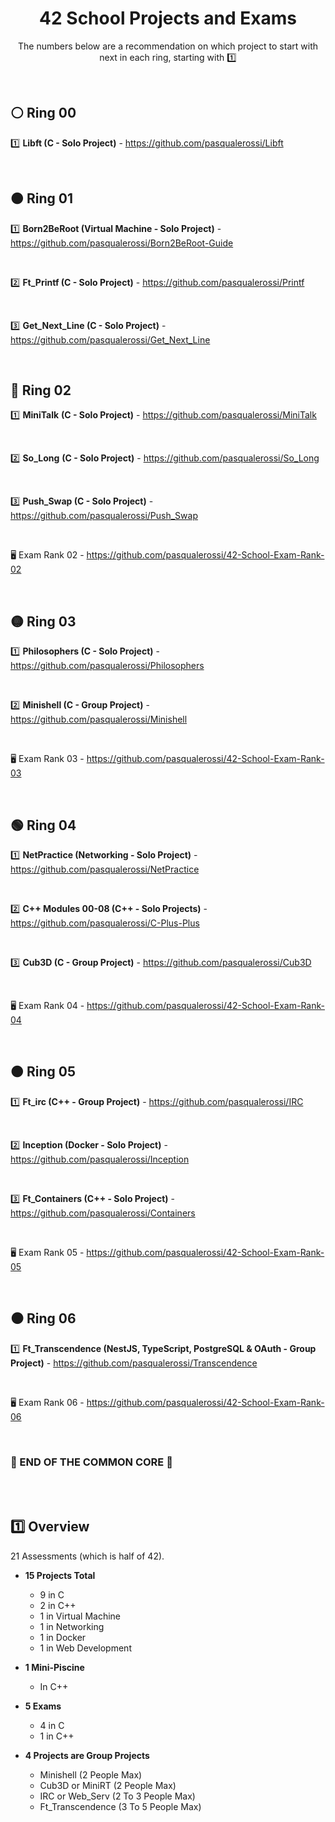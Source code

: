 <div align="center">

# 42 School Projects and Exams

The numbers below are a recommendation on which project to start with next in each ring, starting with :one:

</div>


<br>

## ⚪ Ring 00

</div>

1️⃣ **Libft (C - Solo Project)** - https://github.com/pasqualerossi/Libft


<br>

## 🟠 Ring 01

</div>

1️⃣ **Born2BeRoot (Virtual Machine - Solo Project)** - https://github.com/pasqualerossi/Born2BeRoot-Guide

<br>

2️⃣ **Ft_Printf (C - Solo Project)** - https://github.com/pasqualerossi/Printf

<br>

3️⃣ **Get_Next_Line (C - Solo Project)** - https://github.com/pasqualerossi/Get_Next_Line 


<br>

## 🔵 Ring 02

</div>

1️⃣ **MiniTalk** **(C - Solo Project)** - https://github.com/pasqualerossi/MiniTalk

<br>

2️⃣ **So_Long** **(C - Solo Project)** - https://github.com/pasqualerossi/So_Long

<br>

3️⃣ **Push_Swap (C - Solo Project)** - https://github.com/pasqualerossi/Push_Swap

<br>

🖥️ Exam Rank 02 - https://github.com/pasqualerossi/42-School-Exam-Rank-02


<br>

## 🟡 Ring 03

</div>

1️⃣ **Philosophers (C - Solo Project)** - https://github.com/pasqualerossi/Philosophers

<br>

2️⃣ **Minishell (C - Group Project)** - https://github.com/pasqualerossi/Minishell

<br>

🖥️ Exam Rank 03 - https://github.com/pasqualerossi/42-School-Exam-Rank-03 


<br>

## 🟢 Ring 04

</div>

1️⃣ **NetPractice (Networking - Solo Project)** - https://github.com/pasqualerossi/NetPractice

<br>

2️⃣ **C++ Modules 00-08 (C++ - Solo Projects)** - https://github.com/pasqualerossi/C-Plus-Plus

<br>

3️⃣ **Cub3D (C - Group Project)** - https://github.com/pasqualerossi/Cub3D

<br>

🖥️ Exam Rank 04 - https://github.com/pasqualerossi/42-School-Exam-Rank-04


<br>

## 🟤 Ring 05

</div>

1️⃣ **Ft_irc (C++ - Group Project)** - https://github.com/pasqualerossi/IRC

<br>

2️⃣ **Inception (Docker - Solo Project)** - https://github.com/pasqualerossi/Inception

<br>

3️⃣ **Ft_Containers (C++ - Solo Project)** - https://github.com/pasqualerossi/Containers

<br>

🖥️ Exam Rank 05 - https://github.com/pasqualerossi/42-School-Exam-Rank-05


<br>

## ⚫ Ring 06

</div>

1️⃣ **Ft_Transcendence (NestJS, TypeScript, PostgreSQL & OAuth - Group Project)** - https://github.com/pasqualerossi/Transcendence 

<br>

🖥️ Exam Rank 06 - https://github.com/pasqualerossi/42-School-Exam-Rank-06


<br>

### :balloon: END OF THE COMMON CORE :balloon:

<br>
<br>

## :one: Overview

21 Assessments (which is half of 42).

</div>

- **15 Projects Total** 
  - 9 in C
  - 2 in C++
  - 1 in Virtual Machine
  - 1 in Networking
  - 1 in Docker
  - 1 in Web Development
  
- **1 Mini-Piscine**
  - In C++

- **5 Exams**
  - 4 in C 
  - 1 in C++

- **4 Projects are Group Projects**
  - Minishell (2 People Max)
  - Cub3D or MiniRT (2 People Max)
  - IRC or Web_Serv (2 To 3 People Max)
  - Ft_Transcendence (3 To 5 People Max)
